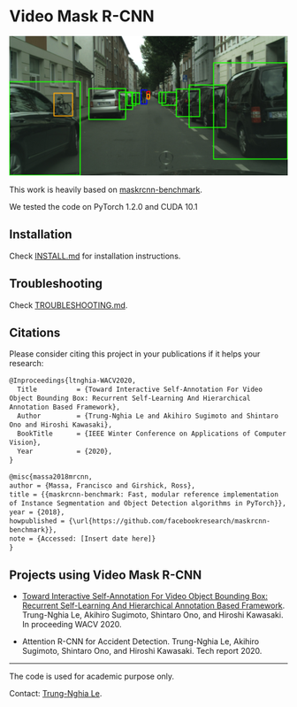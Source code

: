 Video Mask R-CNN
==================================

![](munster_000098_000019_leftImg8bit.jpg)

This work is heavily based on [maskrcnn-benchmark](https://github.com/facebookresearch/maskrcnn-benchmark).

We tested the code on PyTorch 1.2.0 and CUDA 10.1

## Installation

Check [INSTALL.md](INSTALL.md) for installation instructions.

## Troubleshooting
Check [TROUBLESHOOTING.md](TROUBLESHOOTING.md).

## Citations
Please consider citing this project in your publications if it helps your research:

```
@Inproceedings{ltnghia-WACV2020,
  Title          = {Toward Interactive Self-Annotation For Video Object Bounding Box: Recurrent Self-Learning And Hierarchical Annotation Based Framework},
  Author         = {Trung-Nghia Le and Akihiro Sugimoto and Shintaro Ono and Hiroshi Kawasaki},
  BookTitle      = {IEEE Winter Conference on Applications of Computer Vision},
  Year           = {2020},
}
```

```
@misc{massa2018mrcnn,
author = {Massa, Francisco and Girshick, Ross},
title = {{maskrcnn-benchmark: Fast, modular reference implementation of Instance Segmentation and Object Detection algorithms in PyTorch}},
year = {2018},
howpublished = {\url{https://github.com/facebookresearch/maskrcnn-benchmark}},
note = {Accessed: [Insert date here]}
}
```

## Projects using Video Mask R-CNN

- [Toward Interactive Self-Annotation For Video Object Bounding Box: Recurrent Self-Learning And Hierarchical Annotation Based Framework](https://sites.google.com/view/ltnghia/research/video-self-annotation). 
  Trung-Nghia Le, Akihiro Sugimoto, Shintaro Ono, and Hiroshi Kawasaki.
  In proceeding WACV 2020.
  
 - Attention R-CNN for Accident Detection. 
  Trung-Nghia Le, Akihiro Sugimoto, Shintaro Ono, and Hiroshi Kawasaki.
  Tech report 2020.

------------------
The code is used for academic purpose only.

Contact: [Trung-Nghia Le](https://sites.google.com/view/ltnghia).

